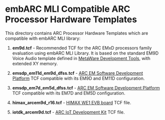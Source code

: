 embARC MLI Compatible ARC Processor Hardware Templates 
==========================================================

This directory contains ARC Processor Hardware Templates which are compatible with embARC MLI library:

1. **em9d.tcf** - Recommended TCF for the ARC EMxD processors family evaluation using embARC MLI Library. It is based on the standard EM9D Voice Audio template defined in [MetaWare Development Tools](https://www.synopsys.com/dw/ipdir.php?ds=sw_metaware), with extended XY memory.

<!--
1. **vpx5_integer_full.tcf** - Recommended TCF for the  ARC VPX processors family evaluation using embARC MLI Library. It is based on the standard VPX Integer Full template defined in [MetaWare Development Tools](https://www.synopsys.com/dw/ipdir.php?ds=sw_metaware), with extended VCCM memory.
-->

2. **emsdp_em11d_em9d_dfss.tcf** - [ARC EM Software Development Platform](https://www.synopsys.com/dw/ipdir.php?ds=arc-em-software-development-platform) TCF compatible with its EM9D and EM11D configuration.

1. **emsdp_em7d_em5d_dfss.tcf** - [ARC EM Software Development Platform](https://www.synopsys.com/dw/ipdir.php?ds=arc-em-software-development-platform) TCF compatible with its EM7D and EM5D configuration.

1. **himax_arcem9d_r16.tcf** - [HIMAX WE1 EVB board](https://github.com/HimaxWiseEyePlus/bsp_tflu/tree/master/HIMAX_WE1_EVB_user_guide) TCF file.

1. **iotdk_arcem9d.tcf** - [ARC IoT Development Kit](https://www.synopsys.com/dw/ipdir.php?ds=arc_iot_development_kit) TCF file.


